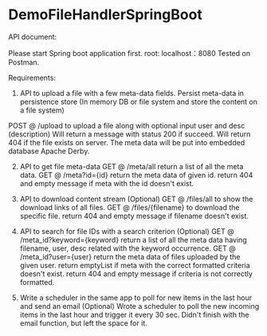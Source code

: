 # DemoFileHandlerSpringBoot

API document: 

Please start Spring boot application first. 
root: localhost：8080
Tested on Postman. 

Requirements: 
1. API to upload a file with a few meta-data fields. 
   Persist meta-data in persistence store (In memory DB or file system and store the content on a file system)

POST @ /upload to upload a file along with optional input user and desc (description)
Will return a message with status 200 if succeed.
Will return 404 if the file exists on server. 
The meta data will be put into embedded database Apache Derby. 

2. API to get file meta-data
GET @ /meta/all     return a list of all the meta data.
GET @ /meta?id={id} return the meta data of given id. 
return 404 and empty message if meta with the id doesn't exist.

3. API to download content stream (Optional)
GET @ /files/all to show the download links of all files. 
GET @ /files/{filename} to download the specific file. 
return 404 and empty message if filename doesn't exist.

4. API to search for file IDs with a search criterion (Optional)
GET @ /meta_id?keyword={keyword} return a list of all the meta data having filename, user, desc related with the keyword occurrence.
GET @ /meta_id?user={user} return the meta data of files uploaded by the given user. 
return emptyList if meta with the correct formatted criteria doesn't exist.
return 404 and empty message if criteria is not correctly formatted.

5. Write a scheduler in the same app to poll for new items in the last hour and send an email (Optional)
Wrote a scheduler to poll the new incoming items in the last hour and trigger it every 30 sec. 
Didn't finish with the email function, but left the space for it. 
